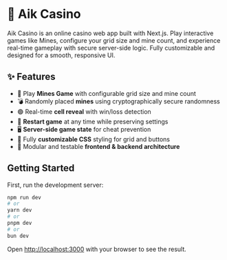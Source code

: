 # 🎰 Aik Casino

Aik Casino is an online casino web app built with Next.js. Play interactive games like Mines, configure your grid size and mine count, and experience real-time gameplay with secure server-side logic. Fully customizable and designed for a smooth, responsive UI.

## ✨ Features

- 🎰 Play **Mines Game** with configurable grid size and mine count
- 💣 Randomly placed **mines** using cryptographically secure randomness
- 🟢 Real-time **cell reveal** with win/loss detection
- 🔄 **Restart game** at any time while preserving settings
- 🖥️ **Server-side game state** for cheat prevention
- 🎨 Fully **customizable CSS** styling for grid and buttons
- 🧠 Modular and testable **frontend & backend architecture**

## Getting Started

First, run the development server:

```bash
npm run dev
# or
yarn dev
# or
pnpm dev
# or
bun dev
```

Open [http://localhost:3000](http://localhost:3000) with your browser to see the result.
